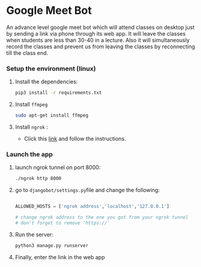 # Google Meet Bot

An advance level google meet bot which will attend classes on desktop just by sending a link via phone through its web app. It will leave the classes when students are less than 30-40 in a lecture. Also it will simultaneously record the classes and prevent us from leaving the classes by reconnecting till the class end.

### Setup the environment (linux)

1. Install the dependencies:
   
   ```bash
   pip3 install -r requirements.txt
   ```
   
2. Install `ffmpeg`

   ```bash
   sudo apt-get install ffmpeg
   ```

3. Install `ngrok` :

   * Click this [link](https://ngrok.com/download) and follow the instructions.

### Launch the app

1. launch ngrok tunnel on port 8000:

   ```bash
   ./ngrok http 8000
   ```

2. go to `djangobot/settings.py`file and change the following:

   ```python
   
   ALLOWED_HOSTS = ['ngrok address','localhost','127.0.0.1']
   
   # change ngrok address to the one you got from your ngrok tunnel
   # don't forget to remove 'https://'
   ```

3. Run the server:

   ```bash
   python3 manage.py runserver
   ```

4. Finally, enter the link in the web app 

   